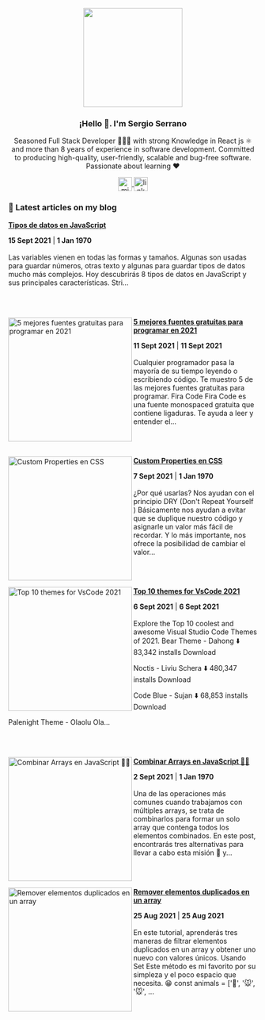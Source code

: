 <p align="center" width="300">
   <img align="center" width="200" src="https://user-images.githubusercontent.com/35855882/107829896-a81db180-6d58-11eb-9074-0d53f00f69ef.png" />
   <h3 align="center">¡Hello 👋. I'm Sergio Serrano </h3>
</p>

<p align="center">Seasoned Full Stack Developer 👨🏻‍💻 with strong Knowledge in React js ⚛️ and more than 8 years of experience in software development. Committed to producing high-quality, user-friendly, scalable and bug-free software. Passionate about learning ❤️ </p>
<p align="center">
  <a href="https://twitter.com/sdserranog" target="blank">
    <img align="center" src="https://cdn.jsdelivr.net/npm/simple-icons@4.10.0/icons/twitter.svg" alt="midudev" height="28px" width="28px" />
  </a>
  <a href="https://www.linkedin.com/in/sdserrano/" target="blank">
    <img align="center" src="https://cdn.jsdelivr.net/npm/simple-icons@4.10.0/icons/linkedin.svg" alt="linkdin" height="28px" width="28px" />
  </a>
</p>

### 📝 Latest articles on my blog

<!-- HASHNODE_BLOG:START -->
<p align="left">

<a href="https://sdserranog.hashnode.dev/tipos-de-datos-en-javascript-cktlo8wc604cnx4s1bh568oum" title="Tipos de datos en JavaScript"><strong>Tipos de datos en JavaScript</strong></a>
<div><strong>15 Sept 2021</strong> | <strong>1 Jan 1970</strong></div>
<br/> Las variables vienen en todas las formas y tamaños. Algunas son usadas para guardar números, otras texto y algunas para guardar tipos de datos mucho más complejos.
Hoy descubrirás 8 tipos de datos en JavaScript y sus principales características.
Stri... </p> <br/> <br/>
<p align="left">
<a href="https://sdserranog.hashnode.dev/5-mejores-fuentes-gratuitas-para-programar-en-2021-cktesh7pe04dlxas15610gf1t" title="5 mejores fuentes gratuitas para programar en 2021"><img src="https://cdn.hashnode.com/res/hashnode/image/upload/v1631304107266/QT-gqIrBE.png" alt="5 mejores fuentes gratuitas para programar en 2021" width="250px" align="left" /></a>
<a href="https://sdserranog.hashnode.dev/5-mejores-fuentes-gratuitas-para-programar-en-2021-cktesh7pe04dlxas15610gf1t" title="5 mejores fuentes gratuitas para programar en 2021"><strong>5 mejores fuentes gratuitas para programar en 2021</strong></a>
<div><strong>11 Sept 2021</strong> | <strong>11 Sept 2021</strong></div>
<br/> Cualquier programador pasa la mayoría de su tiempo leyendo o escribiendo código. Te muestro 5 de las mejores fuentes gratuitas para programar.
Fira Code
Fira Code es una fuente monospaced gratuita que contiene ligaduras. Te ayuda a leer y entender el... </p> <br/> <br/>
<p align="left">
<a href="https://sdserranog.hashnode.dev/custom-properties-en-css-ckta9l1nf03pt7ts1ht8ad5hw" title="Custom Properties en CSS"><img src="https://cdn.hashnode.com/res/hashnode/image/upload/v1630992653504/epfGAnasx.png" alt="Custom Properties en CSS" width="250px" align="left" /></a>
<a href="https://sdserranog.hashnode.dev/custom-properties-en-css-ckta9l1nf03pt7ts1ht8ad5hw" title="Custom Properties en CSS"><strong>Custom Properties en CSS</strong></a>
<div><strong>7 Sept 2021</strong> | <strong>1 Jan 1970</strong></div>
<br/> ¿Por qué usarlas?
Nos ayudan con el principio DRY (Don't Repeat Yourself ) 
Básicamente nos ayudan a evitar que se duplique nuestro código y asignarle un valor más fácil de recordar. 
Y lo más importante, nos ofrece la posibilidad de cambiar el valor... </p> <br/> <br/>
<p align="left">
<a href="https://sdserranog.hashnode.dev/top-10-themes-for-vscode-2021-ckt8tyyi3036098s17t4z8lsx" title="Top 10 themes for VsCode 2021"><img src="https://cdn.hashnode.com/res/hashnode/image/upload/v1630943908481/gbI66L57A.png" alt="Top 10 themes for VsCode 2021" width="250px" align="left" /></a>
<a href="https://sdserranog.hashnode.dev/top-10-themes-for-vscode-2021-ckt8tyyi3036098s17t4z8lsx" title="Top 10 themes for VsCode 2021"><strong>Top 10 themes for VsCode 2021</strong></a>
<div><strong>6 Sept 2021</strong> | <strong>6 Sept 2021</strong></div>
<br/> Explore the Top 10 coolest and awesome Visual Studio Code Themes of 2021.
Bear Theme - Dahong
⬇️ 83,342 installs
Download

Noctis - Liviu Schera
⬇️ 480,347 installs
Download

Code Blue - Sujan
⬇️ 68,853 installs
Download

Palenight Theme - Olaolu Ola... </p> <br/> <br/>
<p align="left">
<a href="https://sdserranog.hashnode.dev/combinar-arrays-en-javascript-ckt2dgezq09kl2is19xie6s70" title="Combinar Arrays en JavaScript 🧑‍💻"><img src="https://cdn.hashnode.com/res/hashnode/image/upload/v1630553336622/sW4rgpO0f.png" alt="Combinar Arrays en JavaScript 🧑‍💻" width="250px" align="left" /></a>
<a href="https://sdserranog.hashnode.dev/combinar-arrays-en-javascript-ckt2dgezq09kl2is19xie6s70" title="Combinar Arrays en JavaScript 🧑‍💻"><strong>Combinar Arrays en JavaScript 🧑‍💻</strong></a>
<div><strong>2 Sept 2021</strong> | <strong>1 Jan 1970</strong></div>
<br/> Una de las operaciones más comunes cuando trabajamos con múltiples arrays, se trata de combinarlos para formar un solo array que contenga todos los elementos combinados. En este post, encontrarás tres alternativas para llevar a cabo esta misión 🚀  y... </p> <br/> <br/>
<p align="left">
<a href="https://sdserranog.hashnode.dev/remover-elementos-duplicados-en-un-array-cksqw1nk10mf2wps19p9oconk" title="Remover elementos duplicados en un array"><img src="https://cdn.hashnode.com/res/hashnode/image/upload/v1629859094144/3Tvi57mJ1.jpeg" alt="Remover elementos duplicados en un array" width="250px" align="left" /></a>
<a href="https://sdserranog.hashnode.dev/remover-elementos-duplicados-en-un-array-cksqw1nk10mf2wps19p9oconk" title="Remover elementos duplicados en un array"><strong>Remover elementos duplicados en un array</strong></a>
<div><strong>25 Aug 2021</strong> | <strong>25 Aug 2021</strong></div>
<br/> En este tutorial, aprenderás tres maneras de filtrar elementos duplicados en un array y obtener uno nuevo con valores únicos.
Usando Set
Este método es mi favorito por su simpleza y el poco espacio que necesita. 😁
const animals = ['🐶', '🐭', '🐭', ... </p> <br/> <br/>
<!-- HASHNODE_BLOG:END -->
